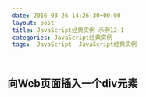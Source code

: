 ```yaml
---
date: 2016-03-26 14:26:30+00:00
layout: post
title: JavaScript经典实例 示例12-1
categories: JavaScript经典实例
tags:  JavaScript  JavaScript经典实例
---
```


向Web页面插入一个div元素
----------------

<html>
    <head>
        <title>object detection</title>
        <style type="text/css">
            div
            {
                width: 300px;
                heigth: 20px;
                padding: 10px;
                margin: 10px 0;
            }
            
            #div1
            {
                background-color: #ff0;
            }
            
            .divclass
            {
                background-color: #cfc;
            }
            
        </style>
        <script type="text/javascript">
        
            var i = 1;
            
            function addDiv() {
                
                //获取父节点
                var parent = document.getElementById('parent'),
                
                //创建新的div
                    newDiv = document.createElement('div');
                
                newDiv.className = 'divclass';
                newDiv.innerHTML = "<p>I'm here, I'm in the page" + i + "</p>";
                i++;
                
                //添加到页面
                parent.insertBefore(newDiv, document.getElementById('div1'));
            }
                        
        </script>
    </head>
    <body>
        <div id="parent">
            <div id="div1" onclick="addDiv()">
                <p>Click me to add new element</p>
            </div>
        <div>
    </body>
</html>

源码如下：


    <!DOCTYPE html>
    <html>
    <head>
        <title>object detection</title>
        <style type="text/css">
            div
            {
                width: 300px;
                heigth: 20px;
                padding: 10px;
                margin: 10px 0;
            }
            
            #div1
            {
                background-color: #ff0;
            }
            
            .divclass
            {
                background-color: #cfc;
            }
            
        </style>
        <script type="text/javascript">
            window.onload = function() {
                document.getElementById('div1').onclick = addDiv();
            }
            
            function addDiv() {
                
                //获取父节点
                var parent = document.getElementById('parent'),
                
                //创建新的div
                    newDiv = document.createElement('div');
                
                newDiv.className = 'divclass';
                newDiv.innerHTML = "<p>I'm here, I'm in the page</p>";
                
                //添加到页面
                parent.insertBefore(newDiv, document.getElementById('div1'));
            }
                        
        </script>
    </head>
    <body>
        <div id="parent">
            <div id="div1">
                <p>Click me to add new element</p>
            </div>
        <div>
    </body>
    </html>


`insertBefore()` 方法在您指定的已有子节点之前插入新的子节点。
提示：如果您希望创建包含文本的新列表项，请记得创建文本节点形式的文本，以便追加到 `LI` 元素中，然后向列表插入这个 `LI`。
您也可以使用 `insertBefore` 方法插入/移动已有元素。

`node.insertBefore(newnode,existingnode)`   `newnode`	`Node` 对象	必需。需要插入的节点对象。
`existingnode`	`Node` `object`	可选。在其之前插入新节点的子节点。如果未规定，则 `insertBefore` 方法会在结尾插入 `newnode`。
